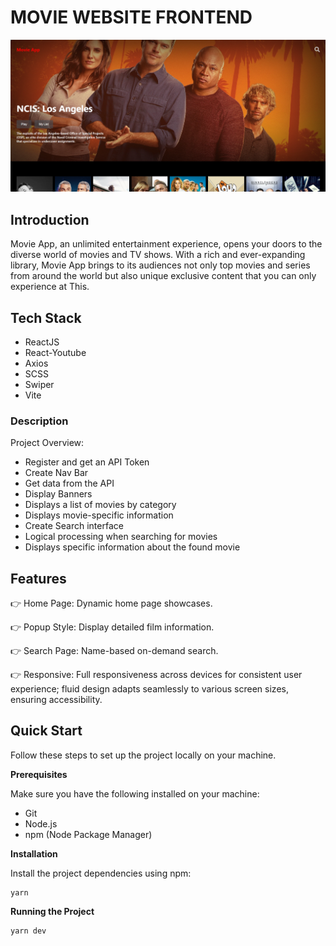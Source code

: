 # MOVIE WEBSITE FRONTEND

![image](image.png)

## Introduction

Movie App, an unlimited entertainment experience, opens your doors to the diverse world of movies and TV shows. With a rich and ever-expanding library, Movie App brings to its audiences not only top movies and series from around the world but also unique exclusive content that you can only experience at This.

## Tech Stack

-   ReactJS
-   React-Youtube
-   Axios
-   SCSS
-   Swiper
-   Vite

### Description

Project Overview:

- Register and get an API Token
- Create Nav Bar
- Get data from the API
- Display Banners
- Displays a list of movies by category
- Displays movie-specific information
- Create Search interface
- Logical processing when searching for movies
- Displays specific information about the found movie


## Features

👉 Home Page: Dynamic home page showcases.

👉 Popup Style: Display detailed film information.

👉 Search Page: Name-based on-demand search.

👉 Responsive: Full responsiveness across devices for consistent user experience; fluid design adapts seamlessly to various screen sizes, ensuring accessibility.

## Quick Start

Follow these steps to set up the project locally on your machine.

**Prerequisites**

Make sure you have the following installed on your machine:

-   Git
-   Node.js
-   npm (Node Package Manager)

**Installation**

Install the project dependencies using npm:

```base
yarn
```

**Running the Project**

```javascript
yarn dev
```
